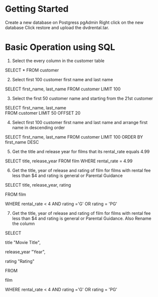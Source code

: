 

# Getting Started

Create a new database on Postgress pgAdmin
Right click on the new database 
Click restore and upload the dvdrental.tar.


# Basic Operation using SQL

1. Select the every column in the customer table

SELECT * FROM customer 

2. Select first 100 customer first name and last name 

  SELECT 
    first_name, last_name 
  FROM 
    customer
  LIMIT 100
  
3. Select the first 50 customer name and starting from the 21st customer

SELECT 
  first_name, last_name    
FROM 
   customer
LIMIT 50 OFFSET 20


4. Select first 100 customer first name and last name and arrange first name in descending order

SELECT 
    first_name, last_name 
  FROM 
    customer
  LIMIT 100
  ORDER BY first_name DESC
  
5. Get the title and release year for films that its rental_rate equals 4.99

SELECT title, release_year 
FROM film WHERE rental_rate = 4.99


6. Get the title, year of release and rating of film for films with rental fee less than $4 and rating is general or Parental Guidance


SELECT title, release_year, rating 

FROM film 

WHERE rental_rate < 4 AND rating ='G' OR rating = 'PG'

  
7. Get the title, year of release and rating of film for films with rental fee less than $4 and rating is general or Parental Guidance. Also Rename the column

SELECT 

title "Movie Title", 

release_year "Year",

rating "Rating"

FROM 

film 

WHERE rental_rate < 4 AND rating ='G' OR rating = 'PG'




  
